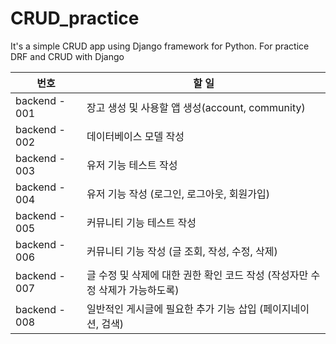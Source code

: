 # CRUD_practice
It's a simple CRUD app using Django framework for Python. For practice DRF and CRUD with Django



| 번호          | 할 일                                                        |
| ------------- | ------------------------------------------------------------ |
| backend - 001 | 장고 생성 및 사용할 앱 생성(account, community)              |
| backend - 002 | 데이터베이스 모델 작성                                       |
| backend - 003 | 유저 기능 테스트 작성                                        |
| backend - 004 | 유저 기능 작성 (로그인, 로그아웃, 회원가입)                  |
| backend - 005 | 커뮤니티 기능 테스트 작성                                    |
| backend - 006 | 커뮤니티 기능 작성 (글 조회, 작성, 수정, 삭제)               |
| backend - 007 | 글 수정 및 삭제에 대한 권한 확인 코드 작성 (작성자만 수정 삭제가 가능하도록) |
| backend - 008 | 일반적인 게시글에 필요한 추가 기능 삽입 (페이지네이션, 검색) |



